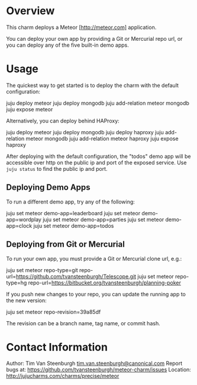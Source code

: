 # Overview

This charm deploys a Meteor [http://meteor.com] application.

You can deploy your own app by providing a Git or Mercurial repo url,
or you can deploy any of the five built-in demo apps.

# Usage

The quickest way to get started is to deploy the charm with the default
configuration:

  juju deploy meteor
  juju deploy mongodb
  juju add-relation meteor mongodb
  juju expose meteor

Alternatively, you can deploy behind HAProxy:

  juju deploy meteor
  juju deploy mongodb
  juju deploy haproxy
  juju add-relation meteor mongodb
  juju add-relation meteor haproxy
  juju expose haproxy

After deploying with the default configuration, the "todos" demo app
will be accessible over http on the public ip and port of the exposed
service. Use `juju status` to find the public ip and port.

## Deploying Demo Apps

To run a different demo app, try any of the following:

  juju set meteor demo-app=leaderboard
  juju set meteor demo-app=wordplay
  juju set meteor demo-app=parties
  juju set meteor demo-app=clock
  juju set meteor demo-app=todos

## Deploying from Git or Mercurial

To run your own app, you must provide a Git or Mercurial clone url,
e.g.:

  juju set meteor repo-type=git repo-url=https://github.com/tvansteenburgh/Telescope.git
  juju set meteor repo-type=hg repo-url=https://bitbucket.org/tvansteenburgh/planning-poker

If you push new changes to your repo, you can update the running app to
the new version:

  juju set meteor repo-revision=39a85df

The revision can be a branch name, tag name, or commit hash.

# Contact Information

Author: Tim Van Steenburgh <tim.van.steenburgh@canonical.com>
Report bugs at: https://github.com/tvansteenburgh/meteor-charm/issues
Location: http://jujucharms.com/charms/precise/meteor

